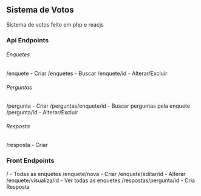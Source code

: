 ## Sistema de Votos

Sistema de votos feito em php e reacjs

### Api Endpoints

###### Enquetes 

/enquete - Criar
/enquetes - Buscar
/enquete/id - Alterar/Excluir

###### Perguntas

/pergunta - Criar
/perguntas/enquete/id - Buscar perguntas pela enquete
/pergunta/id - Alterar/Excluir

###### Resposta

/resposta - Criar

### Front Endpoints

/ - Todas as enquetes
/enquete/nova - Criar
/enquete/editar/id - Alterar
/enquete/visualiza/id - Ver todas as enquetes
/respostas/pergunta/id - Cria Resposta


